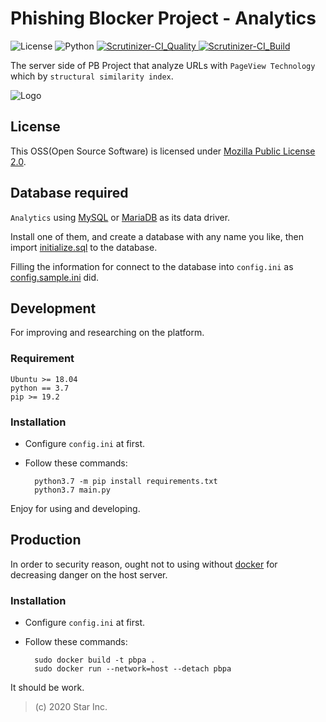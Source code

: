 # Phishing Blocker Project - Analytics

![License](https://img.shields.io/badge/license-MPL--2.0-FF6600.svg) ![Python](https://img.shields.io/badge/python-3.7-0066FF.svg) [![Scrutinizer-CI_Quality](https://scrutinizer-ci.com/g/star-inc/pbp-analytics/badges/quality-score.png?b=master) ![Scrutinizer-CI_Build](https://scrutinizer-ci.com/g/star-inc/pbp-analytics/badges/build.png?b=master)](https://scrutinizer-ci.com/g/star-inc/pbp-analytics/)

The server side of PB Project that analyze URLs with `PageView Technology` which by `structural similarity index`.

![Logo](logo.svg)

## License

This OSS(Open Source Software) is licensed under [Mozilla Public License 2.0](LICENSE.md).

## Database required

`Analytics` using [MySQL](https://www.mysql.com/) or [MariaDB](https://mariadb.org/) as its data driver.

Install one of them, and create a database with any name you like, then import [initialize.sql](initialize.sql) to the database.

Filling the information for connect to the database into `config.ini` as [config.sample.ini](config.sample.ini) did.

## Development

For improving and researching on the platform.

### Requirement

    Ubuntu >= 18.04
    python == 3.7
    pip >= 19.2

### Installation

- Configure `config.ini` at first.

- Follow these commands:

        python3.7 -m pip install requirements.txt
        python3.7 main.py

Enjoy for using and developing.

## Production

In order to security reason, ought not to using without [docker](https://docker.io) for decreasing danger on the host server.

### Installation

- Configure `config.ini` at first.

- Follow these commands:

        sudo docker build -t pbpa .
        sudo docker run --network=host --detach pbpa
  
It should be work.

> (c) 2020 Star Inc.
